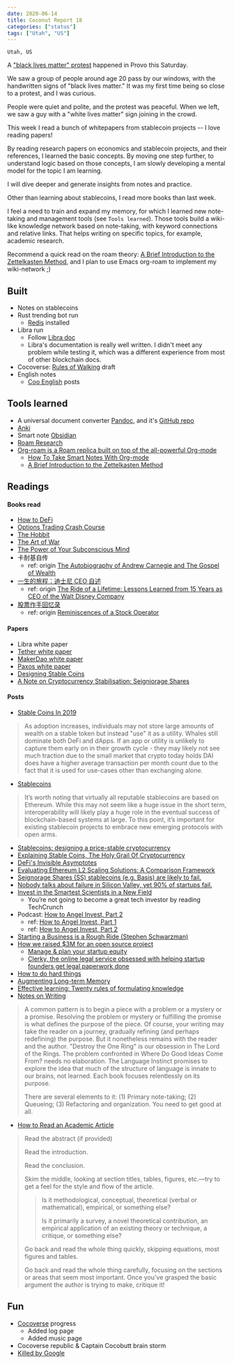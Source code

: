```yaml
---
date: 2020-06-14
title: Coconut Report 18
categories: ["status"]
tags: ["Utah", "US"]
---
```


`Utah, US`

A ["black lives matter" protest](https://www.youtube.com/watch?v=-RKhMjqHNYM) happened in Provo this Saturday.

We saw a group of people around age 20 pass by our windows, with the handwritten signs of "black lives matter."
It was my first time being so close to a protest, and I was curious.

People were quiet and polite, and the protest was peaceful.
When we left, we saw a guy with a "white lives matter" sign joining in the crowd.


This week I read a bunch of whitepapers from stablecoin projects -- I love reading papers!

By reading research papers on economics and stablecoin projects, and their references, 
I learned the basic concepts. By moving one step further, to understand logic based on those concepts, 
I am slowly developing a mental model for the topic I am learning.

I will dive deeper and generate insights from notes and practice.


Other than learning about stablecoins, I read more books than last week. 

I feel a need to train and expand my memory, for which I learned new note-taking and management tools (see `Tools learned`). 
Those tools build a wiki-like knowledge network based on note-taking, with keyword connections and relative links.
That helps writing on specific topics, for example, academic research. 

Recommend a quick read on the roam theory: [A Brief Introduction to the Zettelkasten Method](https://org-roam.github.io/org-roam/manual/A-Brief-Introduction-to-the-Zettelkasten-Method.html#A-Brief-Introduction-to-the-Zettelkasten-Method), 
and I plan to use Emacs org-roam to implement my wiki-network ;)


## Built
- Notes on stablecoins
- Rust trending bot run
  - [Redis](https://redis.io/download) installed
- Libra run
  - Follow [Libra doc](https://developers.libra.org/docs/my-first-transaction)
  - Libra's documentation is really well written. I didn't meet any problem while testing it, which was a different experience from 
    most of other blockchain docs. 
- Cocoverse: [Rules of Walking](https://cocoverse.com/rules-of-walking) draft
- English notes
  - [Coo English](https://cooenglish.com) posts

## Tools learned
- A universal document converter [Pandoc](https://pandoc.org/index.html), and it's [GitHub repo](https://github.com/jgm/pandoc)
- [Anki](https://apps.ankiweb.net/)
- Smart note [Obsidian](https://obsidian.md/)
- [Roam Research](https://roamresearch.com/)
- [Org-roam is a Roam replica built on top of the all-powerful Org-mode](https://github.com/org-roam/org-roam)
  - [How To Take Smart Notes With Org-mode](https://blog.jethro.dev/posts/how_to_take_smart_notes_org/)
  - [A Brief Introduction to the Zettelkasten Method](https://org-roam.github.io/org-roam/manual/A-Brief-Introduction-to-the-Zettelkasten-Method.html#A-Brief-Introduction-to-the-Zettelkasten-Method)

## Readings

#### Books read
- [How to DeFi](https://landing.coingecko.com/how-to-defi/)
- [Options Trading Crash Course](https://www.goodreads.com/book/show/50491494-options-trading-crash-course)
- [The Hobbit](https://www.goodreads.com/book/show/38819529-the-hobbit)
- [The Art of War](https://www.amazon.com/Art-War-AmazonClassics-Sun-Tzu-ebook/dp/B073QR86XF/ref=sr_1_4)
- [The Power of Your Subconscious Mind](https://www.amazon.com/15-Minute-Read-Power-Subconscious-ebook/dp/B08541YNTW/ref=rtpb_2/138-2049715-3003242)
- 卡耐基自传
  - ref: origin [The Autobiography of Andrew Carnegie and The Gospel of Wealth](https://www.amazon.com/Autobiography-Andrew-Carnegie-Gospel-Classics-ebook/dp/B002G54Y3Q/ref=sr_1_4)
- [一生的旅程：迪士尼 CEO 自述](https://www.amazon.cn/dp/B087JNZ6ZL/ref=sr_1_1)
  - ref: origin [The Ride of a Lifetime: Lessons Learned from 15 Years as CEO of the Walt Disney Company](https://www.amazon.com/gp/product/0399592091/ref=ox_sc_act_title_1)
- [股票作手回忆录](https://www.goodreads.com/book/show/51957605)
  - ref: origin [Reminiscences of a Stock Operator](https://www.amazon.com/REMINISCENCES-STOCK-OPERATOR-Edwin-Lefevre-ebook/dp/B07ND35YTJ/ref=tmm_kin_swatch_0)

#### Papers
- Libra white paper
- [Tether white paper](https://tether.to/wp-content/uploads/2016/06/TetherWhitePaper.pdf)
- [MakerDao white paper](https://makerdao.com/zh-CN/whitepaper/)
- [Paxos white paper](https://account.paxos.com/whitepaper.pdf)
- [Designing Stable Coins](https://duo.network/papers/duo_academic_white_paper.pdf)
- [A Note on Cryptocurrency Stabilisation: Seigniorage Shares](https://github.com/rmsams/stablecoins/blob/master/paper.pdf)

#### Posts
- [Stable Coins In 2019](https://www.decentralised.co/what-is-going-on-with-stable-coins/)
> As adoption increases, individuals may not store large amounts of wealth on a stable token but instead "use" it as a utility.
> Whales still dominate both DeFi and dApps.
> If an app or utility is unlikely to capture them early on in their growth cycle - 
> they may likely not see much traction due to the small market that crypto today holds
> DAI does have a higher average transaction per month count due to the fact that it is used for use-cases other than exchanging alone.
- [Stablecoins](https://defirate.com/stablecoins/)
> It’s worth noting that virtually all reputable stablecoins are based on Ethereum. 
> While this may not seem like a huge issue in the short term, 
> interoperability will likely play a huge role in the eventual success of blockchain-based systems at large. 
> To this point, it’s important for existing stablecoin projects to embrace new emerging protocols with open arms.
- [Stablecoins: designing a price-stable cryptocurrency](https://hackernoon.com/stablecoins-designing-a-price-stable-cryptocurrency-6bf24e2689e5)
- [Explaining Stable Coins, The Holy Grail Of Cryptocurrency](https://www.forbes.com/sites/shermanlee/2018/03/12/explaining-stable-coins-the-holy-grail-of-crytpocurrency/#c59714fc6428)
- [DeFi's Invisible Asymptotes](https://multicoin.capital/2020/06/04/defis-invisible-asymptotes/)
- [Evaluating Ethereum L2 Scaling Solutions: A Comparison Framework](https://medium.com/matter-labs/evaluating-ethereum-l2-scaling-solutions-a-comparison-framework-b6b2f410f955)
- [Seignorage Shares (SS) stablecoins (e.g. Basis) are likely to fail.](https://twitter.com/SpencerApplebau/status/1138532568796733446)
- [Nobody talks about failure in Silicon Valley, yet 90% of startups fail.](https://twitter.com/gaganbiyani/status/1265755248922157066)
- [Invest in the Smartest Scientists in a New Field](https://spearhead.co/scientists)
  - You’re not going to become a great tech investor by reading TechCrunch
- Podcast: [How to Angel Invest, Part 2](https://www.youtube.com/watch?v=VGhR8NVqB3M)
  - ref: [How to Angel Invest, Part 1](https://nav.al/angel-1)
  - ref: [How to Angel Invest, Part 2](https://nav.al/angel-2)
- [Starting a Business is a Rough Ride (Stephen Schwarzman)](https://www.youtube.com/watch?v=jdt4PPY09rQ)
- [How we raised $3M for an open source project](https://posthog.com/blog/raising-3m-for-os)
  - [Manage & plan your startup equity](https://captable.io/)
  - [Clerky, the online legal service obsessed with helping startup founders get legal paperwork done](https://www.clerky.com/)
- [How to do hard things](https://www.drmaciver.com/2019/05/how-to-do-hard-things/)
- [Augmenting Long-term Memory](http://augmentingcognition.com/ltm.html)
- [Effective learning: Twenty rules of formulating knowledge](https://www.supermemo.com/en/archives1990-2015/articles/20rules)
- [Notes on Writing](https://github.com/mnielsen/notes-on-writing/blob/master/notes_on_writing.md)
> A common pattern is to begin a piece with a problem or a mystery or a promise. 
> Resolving the problem or mystery or fulfilling the promise is what defines the purpose of the piece. 
> Of course, your writing may take the reader on a journey, gradually refining (and perhaps redefining) the purpose. 
> But it nonetheless remains with the reader and the author. "Destroy the One Ring" is our obsession in The Lord of the Rings. 
> The problem confronted in Where Do Good Ideas Come From? needs no elaboration. 
> The Language Instinct promises to explore the idea that much of the structure of language is innate to our brains, not learned. 
> Each book focuses relentlessly on its purpose.
>
> There are several elements to it: (1) Primary note-taking; (2) Queueing; (3) Refactoring and organization. You need to get good at all.
- [How to Read an Academic Article](https://organizationsandmarkets.com/2010/08/31/how-to-read-an-academic-article/)
> Read the abstract (if provided)
> 
> Read the introduction.
>
> Read the conclusion.
>
> Skim the middle, looking at section titles, tables, figures, etc.—try to get a feel for the style and flow of the article.
>> Is it methodological, conceptual, theoretical (verbal or mathematical), empirical, or something else?
>>
>> Is it primarily a survey, a novel theoretical contribution, an empirical application of an existing theory or technique, a critique, or something else?
>
> Go back and read the whole thing quickly, skipping equations, most figures and tables.
>
> Go back and read the whole thing carefully, focusing on the sections or areas that seem most important.
> Once you’ve grasped the basic argument the author is trying to make, critique it!

## Fun
- [Cocoverse](https://cocoverse.com) progress
  - Added log page 
  - Added music page
- Cocoverse republic & Captain Cocobutt brain storm
- [Killed by Google](https://killedbygoogle.com/)
